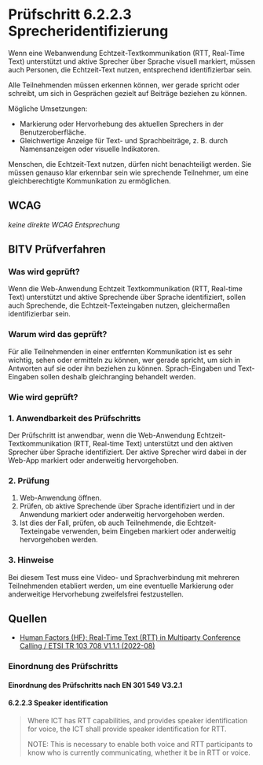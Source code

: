 # Prüfschritt 6.2.2.3 Sprecheridentifizierung

Wenn eine Webanwendung Echtzeit-Textkommunikation (RTT, Real-Time Text) unterstützt und aktive Sprecher über Sprache visuell markiert, müssen auch Personen, die Echtzeit-Text nutzen, entsprechend identifizierbar sein.

Alle Teilnehmenden müssen erkennen können, wer gerade spricht oder schreibt, um sich in Gesprächen gezielt auf Beiträge beziehen zu können.

Mögliche Umsetzungen:

-   Markierung oder Hervorhebung des aktuellen Sprechers in der Benutzeroberfläche.
-   Gleichwertige Anzeige für Text- und Sprachbeiträge, z. B. durch Namensanzeigen oder visuelle Indikatoren.

Menschen, die Echtzeit-Text nutzen, dürfen nicht benachteiligt werden. Sie müssen genauso klar erkennbar sein wie sprechende Teilnehmer, um eine gleichberechtigte Kommunikation zu ermöglichen.

## WCAG

_keine direkte WCAG Entsprechung_

## BITV Prüfverfahren

### Was wird geprüft?

Wenn die Web-Anwendung Echtzeit Textkommunikation (RTT, Real-time Text) unterstützt und aktive Sprechende über Sprache identifiziert, sollen auch Sprechende, die Echtzeit-Texteingaben nutzen, gleichermaßen identifizierbar sein.

### Warum wird das geprüft?

Für alle Teilnehmenden in einer entfernten Kommunikation ist es sehr wichtig, sehen oder ermitteln zu können, wer gerade spricht, um sich in Antworten auf sie oder ihn beziehen zu können. Sprach-Eingaben und Text-Eingaben sollen deshalb gleichranging behandelt werden.

### Wie wird geprüft?

### 1\. Anwendbarkeit des Prüfschritts

Der Prüfschritt ist anwendbar, wenn die Web-Anwendung Echtzeit-Textkommunikation (RTT, Real-time Text) unterstützt und den aktiven Sprecher über Sprache identifiziert. Der aktive Sprecher wird dabei in der Web-App markiert oder anderweitig hervorgehoben.

### 2\. Prüfung

1.  Web-Anwendung öffnen.
2.  Prüfen, ob aktive Sprechende über Sprache identifiziert und in der Anwendung markiert oder anderweitig hervorgehoben werden.
3.  Ist dies der Fall, prüfen, ob auch Teilnehmende, die Echtzeit-Texteingabe verwenden, beim Eingeben markiert oder anderweitig hervorgehoben werden.

### 3\. Hinweise

Bei diesem Test muss eine Video- und Sprachverbindung mit mehreren Teilnehmenden etabliert werden, um eine eventuelle Markierung oder anderweitige Hervorhebung zweifelsfrei festzustellen.

## Quellen

-   [Human Factors (HF); Real-Time Text (RTT) in Multiparty Conference Calling / ETSI TR 103 708 V1.1.1 (2022-08)](https://labs.etsi.org/rep/HF/en301549/uploads/272bede3724c5c99efe777f778201f70/`tr`_103708v010101`p`.pdf)

### Einordnung des Prüfschritts

#### Einordnung des Prüfschritts nach EN 301 549 V3.2.1

#### 6.2.2.3 Speaker identification

> Where ICT has RTT capabilities, and provides speaker identification for voice, the ICT shall provide speaker identification for RTT.
>
> NOTE: This is necessary to enable both voice and RTT participants to know who is currently communicating, whether it be in RTT or voice.
